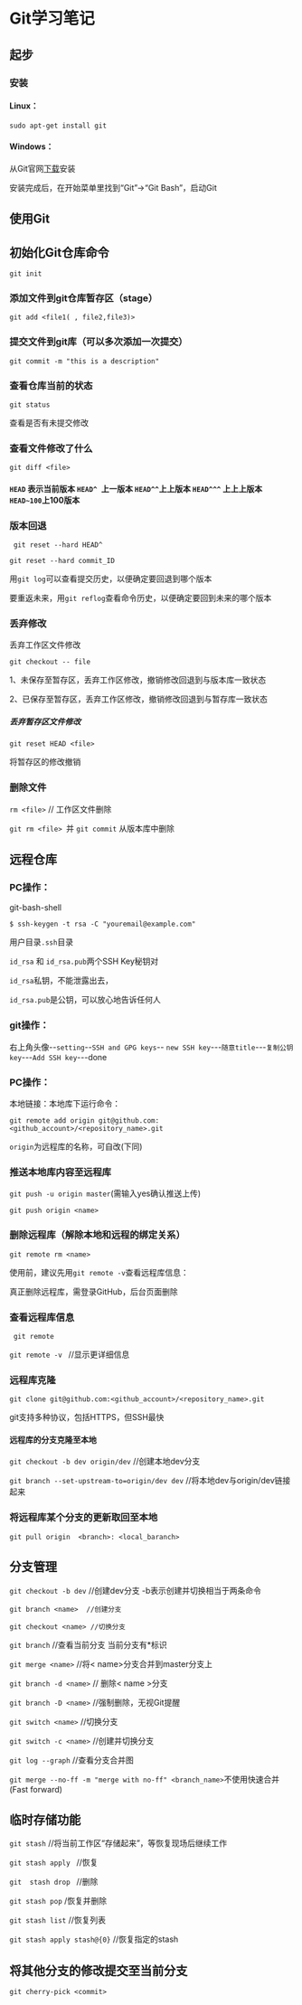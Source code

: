 # Git学习笔记
## 起步
### 安装
#### Linux：

`sudo apt-get install git`

#### Windows：

从Git官网[下载](https://git-scm.com/downloads)安装

安装完成后，在开始菜单里找到“Git”->“Git Bash”，启动Git
## 使用Git
## 初始化Git仓库命令

```git init```

### 添加文件到git仓库暂存区（stage）

```git add <file1( , file2,file3)>```

### 提交文件到git库（可以多次添加一次提交）

```git commit -m "this is a description"```

### 查看仓库当前的状态

```git status```

查看是否有未提交修改

### 查看文件修改了什么

```git diff <file>```



#### ```HEAD``` 表示当前版本 ```HEAD^ ```上一版本 ```HEAD^^```上上版本 ```HEAD^^^``` 上上上版本 ```HEAD~100```上100版本

### 版本回退 

``` git reset --hard HEAD^```

```git reset --hard commit_ID```

用`git log`可以查看提交历史，以便确定要回退到哪个版本

要重返未来，用`git reflog`查看命令历史，以便确定要回到未来的哪个版本

### 丢弃修改

丢弃工作区文件修改

`git checkout -- file`

1、未保存至暂存区，丢弃工作区修改，撤销修改回退到与版本库一致状态

2、已保存至暂存区，丢弃工作区修改，撤销修改回退到与暂存库一致状态

##### 丢弃暂存区文件修改

`git reset HEAD <file>`

将暂存区的修改撤销

### 删除文件

```rm <file>```   // 工作区文件删除

`git rm <file> `并 `git commit` 从版本库中删除

## 远程仓库

### PC操作：

git-bash-shell

```
$ ssh-keygen -t rsa -C "youremail@example.com"
```

用户目录`.ssh`目录

`id_rsa` 和 `id_rsa.pub`两个SSH Key秘钥对

`id_rsa`私钥，不能泄露出去，

`id_rsa.pub`是公钥，可以放心地告诉任何人

### git操作：
右上角头像--`setting`--`SSH and GPG keys`-- `new SSH key`---`随意title`---`复制公钥key`---`Add SSH key`---done

### PC操作：

本地链接：本地库下运行命令：

`git remote add origin git@github.com:<github_account>/<repository_name>.git`

`origin`为远程库的名称，可自改(下同)

### 推送本地库内容至远程库

`git push -u origin master`(需输入yes确认推送上传)

`git push origin <name>`

### 删除远程库（解除本地和远程的绑定关系）

`git remote rm <name>`

使用前，建议先用`git remote -v`查看远程库信息：

真正删除远程库，需登录GitHub，后台页面删除

### 查看远程库信息

` git remote` 

`git remote -v `   //显示更详细信息

### 远程库克隆

`git clone git@github.com:<github_account>/<repository_name>.git`

git支持多种协议，包括HTTPS，但SSH最快

#### 远程库的分支克隆至本地

`git checkout -b dev origin/dev`   //创建本地dev分支

`git branch --set-upstream-to=origin/dev dev`  //将本地dev与origin/dev链接起来

### 将远程库某个分支的更新取回至本地

`git pull origin  <branch>: <local_baranch>`

## 分支管理

`git checkout -b dev`   //创建dev分支 -b表示创建并切换相当于两条命令

```
git branch <name>  //创建分支

git checkout <name> //切换分支

```

`git branch`     //查看当前分支 当前分支有*标识

`git merge <name>`  //将< name>分支合并到master分支上

`git branch -d <name>`  // 删除< name >分支

`git branch -D <name>`  //强制删除，无视Git提醒

`git switch <name>`  //切换分支

`git switch -c <name>`   //创建并切换分支

`git log --graph`   //查看分支合并图

`git merge --no-ff -m "merge with no-ff" <branch_name>`不使用快速合并(Fast forward)

## 临时存储功能

`git stash`   //将当前工作区“存储起来”，等恢复现场后继续工作

`git stash apply `  //恢复

`git  stash drop `  //删除

`git stash pop`   /恢复并删除

`git stash list`   //恢复列表

`git stash apply stash@{0}`    //恢复指定的stash

 ## 将其他分支的修改提交至当前分支

`git cherry-pick <commit>`





